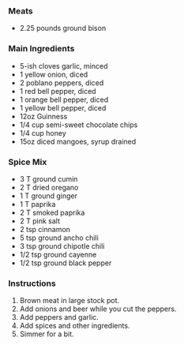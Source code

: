 ### Meats

- 2.25 pounds ground bison

### Main Ingredients

- 5-ish cloves garlic, minced
- 1 yellow onion, diced
- 2 poblano peppers, diced
- 1 red bell pepper, diced
- 1 orange bell pepper, diced
- 1 yellow bell pepper, diced
- 12oz Guinness
- 1/4 cup semi-sweet chocolate chips
- 1/4 cup honey
- 15oz diced mangoes, syrup drained

### Spice Mix

- 3 T ground cumin
- 2 T dried oregano
- 1 T ground ginger
- 1 T paprika
- 2 T smoked paprika
- 2 T pink salt
- 2 tsp cinnamon
- 5 tsp ground ancho chili
- 3 tsp ground chipotle chili
- 1/2 tsp ground cayenne
- 1/2 tsp ground black pepper

### Instructions

1. Brown meat in large stock pot.
2. Add onions and beer while you cut the peppers.
3. Add peppers and garlic.
4. Add spices and other ingredients.
5. Simmer for a bit.
